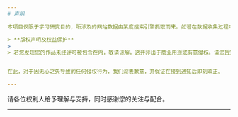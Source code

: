 ```yaml
---
# 声明

本项目仅限于学习研究目的，所涉及的网站数据由某度搜索引擎抓取而来。如若在数据收集过程中，无意间触及到任何版权或其他合法权益，请版权所有者或权益受损方及时通过以下指定方式与我们取得联系，我们将第一时间核实情况并依据相关法律法规进行调整，包括但不限于删除侵权内容。

> **版权声明及权益保护**
>
> 若您发现您的作品未经许可被包含在内，敬请谅解，这并非出于商业用途或有意侵权。请您告知我，我将迅速采取行动，消除影响。


在此，对于因无心之失导致的任何侵权行为，我们深表歉意，并保证在接到通知后即刻改正。

---
```


请各位权利人给予理解与支持，同时感谢您的关注与配合。

---
